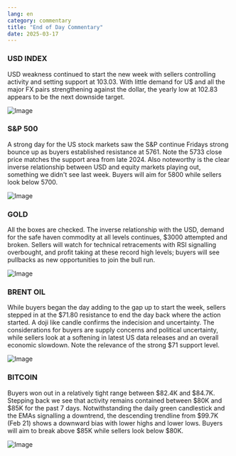 ```yaml
---
lang: en
category: commentary
title: "End of Day Commentary"
date: 2025-03-17
---
```


### USD INDEX

USD weakness continued to start the new week with sellers controlling activity and setting support at 103.03. With little demand for U$ and all the major FX pairs strengthening against the dollar, the yearly low at 102.83 appears to be the next downside target. 

![Image](https://markleighedu.github.io/img/Mar-2025/17-Mar-2025/usdindex.jpg)

### S&P 500

A strong day for the US stock markets saw the S&P continue Fridays strong bounce up as buyers established resistance at 5761. Note the 5733 close price matches the support area from late 2024. Also noteworthy is the clear inverse relationship between USD and equity markets playing out, something we didn't see last week. Buyers will aim for 5800 while sellers look below 5700.

![Image](https://markleighedu.github.io/img/Mar-2025/17-Mar-2025/sp500.jpg)

### GOLD

All the boxes are checked. The inverse relationship with the USD, demand for the safe haven commodity at all levels continues, $3000 attempted and broken. Sellers will watch for technical retracements with RSI signalling overbought, and profit taking at these record high levels; buyers will see pullbacks as new opportunities to join the bull run.  

![Image](https://markleighedu.github.io/img/Mar-2025/17-Mar-2025/gold.jpg)

### BRENT OIL

While buyers began the day adding to the gap up to start the week, sellers stepped in at the $71.80 resistance to end the day back where the action started. A doji like candle confirms the indecision and uncertainty. The considerations for buyers are supply concerns and political uncertainty, while sellers look at a softening in latest US data releases and an overall economic slowdown. Note the relevance of the strong $71 support level.

![Image](https://markleighedu.github.io/img/Mar-2025/17-Mar-2025/brentoil.jpg)

### BITCOIN

Buyers won out in a relatively tight range between $82.4K and $84.7K. Stepping back we see that activity remains contained between $80K and $85K for the past 7 days. Notwithstanding the daily green candlestick and the EMAs signalling a downtrend, the descending trendline from $99.7K (Feb 21) shows a downward bias with lower highs and lower lows. Buyers will aim to break above $85K while sellers look below $80K.

![Image](https://markleighedu.github.io/img/Mar-2025/17-Mar-2025/bitcoin.jpg)

